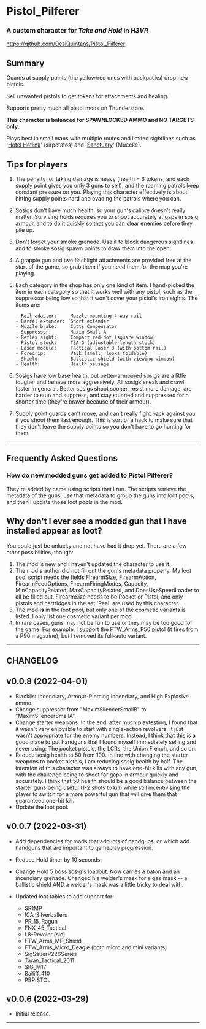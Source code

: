 # Pistol_Pilferer
### A custom character for _Take and Hold_ in _H3VR_

<https://github.com/DesiQuintans/Pistol_Pilferer>

## Summary 

Guards at supply points (the yellow/red ones with backpacks) drop new pistols.

Sell unwanted pistols to get tokens for attachments and healing.

Supports pretty much all pistol mods on Thunderstore.

**This character is balanced for SPAWNLOCKED AMMO and NO TARGETS only.**

Plays best in small maps with multiple routes and limited sightlines such as 
'[Hotel Hotlink][hotel]' (sirpotatos) and '[Sanctuary][sanct]' (Muecke).


## Tips for players

1.  The penalty for taking damage is heavy (health = 6 tokens, and each supply 
    point gives you only 3 guns to sell), and the roaming patrols keep constant 
    pressure on you. Playing this character effectively is about hitting supply 
    points hard and evading the patrols where you can.

2.  Sosigs don't have much health, so your gun's calibre doesn't really matter. 
    Surviving holds requires you to shoot accurately at gaps in sosig armour, 
    and to do it quickly so that you can clear enemies before they pile up. 

3.  Don't forget your smoke grenade. Use it to block dangerous sightlines and 
    to smoke sosig spawn points to draw them into the open.
    
4.  A grapple gun and two flashlight attachments are provided free at the start 
    of the game, so grab them if you need them for the map you're playing.

5.  Each category in the shop has only one kind of item. I hand-picked the item 
    in each category so that it works well with any pistol, such as the 
    suppressor being low so that it won't cover your pistol's iron sights. 
    The items are:
    
        - Rail adapter:     Muzzle-mounting 4-way rail
        - Barrel extender:  Short extender
        - Muzzle brake:     Cutts Compensator
        - Suppressor:       Maxim Small A
        - Reflex sight:     Compact red-dot (square window)
        - Pistol stock:     TSA-G (adjustable-length stock)
        - Laser module:     Tactical Laser 3 (with bottom rail)
        - Foregrip:         Valk (small, looks foldable)
        - Shield:           Ballistic shield (with viewing window)
        - Health:           Health sausage

6.  Sosigs have low base health, but better-armoured sosigs are a little 
    tougher and behave more aggressively. All sosigs sneak and crawl faster in
    general. Better sosigs shoot sooner, resist more damage, are harder to stun
    and suppress, and stay stunned and suppressed for a shorter time (they're
    braver because of their armour).
    
7.  Supply point guards can't move, and can't really fight back against you if 
    you shoot them fast enough. This is sort of a hack to make sure that they 
    don't leave the supply points so you don't have to go hunting for them.


---

## Frequently Asked Questions

### How do new modded guns get added to Pistol Pilferer?

They're added by name using scripts that I run. The scripts retrieve the 
metadata of the guns, use that metadata to group the guns into loot pools, and 
then I update those loot pools in the mod.

## Why don't I ever see a modded gun that I have installed appear as loot?

You could just be unlucky and not have had it drop yet. There are a few other 
possibilities, though:

1.  The mod is new and I haven't updated the character to use it.
2.  The mod's author did not fill out the gun's metadata properly. My loot pool
    script needs the fields FirearmSize, FirearmAction, FirearmFeedOptions, 
    FirearmFiringModes, Capacity, MinCapacityRelated, MaxCapacityRelated, and 
    DoesUseSpeedLoader to all be filled out. FirearmSize needs to be Pocket or 
    Pistol, and only pistols and cartridges in the set 'Real' are used by
    this character.
3.  The mod **is** in the loot pool, but only one of the cosmetic variants is 
    listed. I only list one cosmetic variant per mod.
4.  In rare cases, guns may not be fun to use or they may be too good for the
    game. For example, I support the FTW_Arms_P50 pistol (it fires from a P90 
    magazine), but I removed its full-auto variant.

---

## CHANGELOG

## v0.0.8 (2022-04-01)
-   Blacklist Incendiary, Armour-Piercing Incendiary, and High Explosive ammo.
-   Change suppressor from "MaximSilencerSmallB" to "MaximSilencerSmallA".
-   Change starter weapons. In the end, after much playtesting, I found that it 
    wasn't very enjoyable to start with single-action revolvers. It just wasn't 
    appropriate for the enemy numbers. Instead, I think that this is a good 
    place to put handguns that I found myself immediately selling and never 
    using: The pocket pistols, the LCRs, the Union French, and so on.
-   Reduce sosig health to 50 from 100. In line with changing the starter weapons 
    to pocket pistols, I am reducing sosig health by half. The intention of this 
    character was always to have one-hit kills with any gun, with the challenge 
    being to shoot for gaps in armour quickly and accurately. I think that 
    50 health should be a good balance between the starter guns being useful 
    (1-2 shots to kill) while still incentivising the player to switch for a 
    more powerful gun that will give them that guaranteed one-hit kill.
-   Update the loot pool.

## v0.0.7 (2022-03-31)
-   Add dependencies for mods that add lots of handguns, or which add handguns
    that are important to gameplay progression.
-   Reduce Hold timer by 10 seconds.
-   Change Hold 5 boss sosig's loadout: Now carries a baton and an incendiary 
    grenade. Changed his welder's mask for a gas mask -- a ballistic shield AND
    a welder's mask was a little tricky to deal with.
-   Updated loot tables to add support for:

    - SR1MP
    - ICA_Silverballers
    - PR_15_Ragun
    - FNX_45_Tactical
    - L8-Revoler [sic]
    - FTW_Arms_MP_Shield
    - FTW_Arms_Micro_Deagle (both micro and mini variants)
    - SigSauerP226Series
    - Taran_Tactical_2011
    - SIG_M17
    - Bailiff_410
    - PBPISTOL

## v0.0.6 (2022-03-29)
- Initial release.


---

[hotel]: <https://h3vr.thunderstore.io/package/sirpotatos/Hotel_Hotlink/>
[sanct]: <https://h3vr.thunderstore.io/package/Muecke/Sanctuary/>

